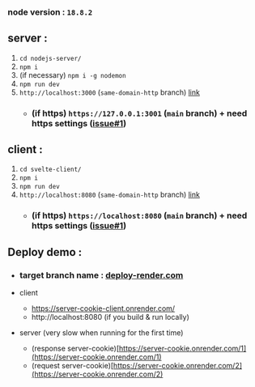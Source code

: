 ### node version : `18.8.2`

## server : 

1. `cd nodejs-server/`
2. `npm i`
3. (if necessary) `npm i -g nodemon`
4. `npm run dev` 
5. `http://localhost:3000` (`same-domain-http` branch) [link](https://github.com/ks2colorworld/servercookie-nodejs-svelte/tree/same-domain-http)
    - ### (if https) `https://127.0.0.1:3001` (`main` branch) + need https settings ([issue#1](https://github.com/ks2colorworld/servercookie-nodejs-svelte/issues/1))

## client : 

1. `cd svelte-client/`
2. `npm i`
3. `npm run dev` 
4. `http://localhost:8080` (`same-domain-http` branch) [link](https://github.com/ks2colorworld/servercookie-nodejs-svelte/tree/same-domain-http)
    - ### (if https) `https://localhost:8080` (`main` branch) + need https settings ([issue#1](https://github.com/ks2colorworld/servercookie-nodejs-svelte/issues/1))


## Deploy demo : 
- ### target branch name : [deploy-render.com](https://github.com/ks2colorworld/servercookie-nodejs-svelte/tree/deploy-render.com)
- client
    - https://server-cookie-client.onrender.com/
    - http://localhost:8080 (if you build & run locally)

- server (very slow when running for the first time)
    - (response server-cookie)[https://server-cookie.onrender.com/1](https://server-cookie.onrender.com/1)
    - (request server-cookie)[https://server-cookie.onrender.com/2](https://server-cookie.onrender.com/2)
